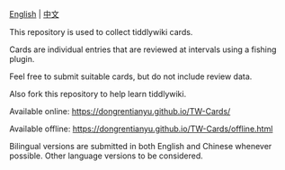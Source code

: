 [English](/README.md) | [中文](/README_zh-CN.md)

This repository is used to collect tiddlywiki cards.

Cards are individual entries that are reviewed at intervals using a fishing plugin.

Feel free to submit suitable cards, but do not include review data.

Also fork this repository to help learn tiddlywiki.

Available online: https://dongrentianyu.github.io/TW-Cards/

Available offline: https://dongrentianyu.github.io/TW-Cards/offline.html

Bilingual versions are submitted in both English and Chinese whenever possible. Other language versions to be considered.
